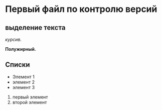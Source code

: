 # Первый файл по контролю версий

## выделение текста

*курсив.* 

**Полужирный.**

## Списки

* Элемент 1
* элемент 2
* элемент 3


1. первый элемент 
2. второй элемент
